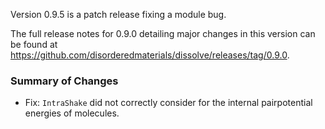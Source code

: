 Version 0.9.5 is a patch release fixing a module bug.

The full release notes for 0.9.0 detailing major changes in this version can be found at https://github.com/disorderedmaterials/dissolve/releases/tag/0.9.0.

### Summary of Changes
- Fix: `IntraShake` did not correctly consider for the internal pairpotential energies of molecules.
